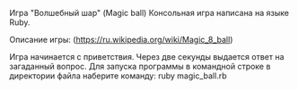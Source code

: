 Игра "Волшебный шар" (Magic ball)
Консольная игра написана на языке Ruby.

Описание игры: (https://ru.wikipedia.org/wiki/Magic_8_ball)

Игра начинается с приветствия. Через две секунды выдается ответ на загаданный вопрос. Для запуска программы в командной строке в директории файла наберите команду:
ruby magic_ball.rb
